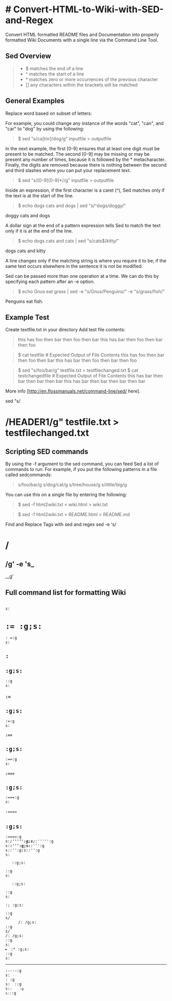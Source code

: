 <h1># Convert-HTML-to-Wiki-with-SED-and-Regex</h1>
Convert HTML formatted README files and Documentation into properly formatted Wiki Documents with a single line via the Command Line Tool. 
  
<h2>Sed Overview</h2>
<blockquote>
  <ul>
    <li>$ matches the end of a line</li>
    <li>^ matches the start of a line</li>
    <li>* matches zero or more occurrences of the previous character</li>
    <li>[] any characters within the brackets will be matched</li>
  </ul>
</blockquote>

<h2>General Examples</h2>
Replace word based on subset of letters:

For example, you could change any instance of the words "cat", "can", and "car" to "dog" by using the following:
<blockquote>$ sed "s/ca[tnr]/dog/g" inputfile > outputfile</blockquote>

In the next example, the first [0-9] ensures that at least one digit must be present to be matched. The second [0-9] may be missing or may be present any number of times, because it is followed by the * metacharacter. Finally, the digits are removed because there is nothing between the second and third slashes where you can put your replacement text.
<blockquote>$ sed "s/[0-9][0-9]*//g" inputfile > outputfile</blockquote>

Inside an expression, if the first character is a caret (^), Sed matches only if the text is at the start of the line.
<blockquote>$ echo dogs cats and dogs | sed "s/^dogs/doggy/"</blockquote>
doggy cats and dogs

A dollar sign at the end of a pattern expression tells Sed to match the text only if it is at the end of the line.
<blockquote>$ echo dogs cats and cats | sed "s/cats$/kitty/"</blockquote>
dogs cats and kitty

A line changes only if the matching string is where you require it to be; if the same text occurs elsewhere in the sentence it is not be modified.


Sed can be passed more than one operation at a time. We can do this by specifying each pattern after an -e option.
<blockquote>$ echo Gnus eat grass | sed -e "s/Gnus/Penguins/" -e "s/grass/fish/"</blockquote>
Penguins eat fish.


<h2>Example Test</h2>
Create textfile.txt in your directory
Add test file contents:

<blockquote>this has foo then bar then foo then bar
this has bar then foo then bar then foo</blockquote>

<blockquote>$ cat testfile
# Expected Output of File Contents
this has foo then bar then foo then bar
this has bar then foo then bar then foo</blockquote>

<blockquote>$ sed "s/foo/bar/g" testfile.txt > testfilechanged.txt
$ cat testchangedfile
# Expected Output of File Contents
this has bar then bar then bar then bar
this has bar then bar then bar then bar</blockquote>

More info [http://en.flossmanuals.net/command-line/sed/ here].	

sed "s/<code><h1></code>/HEADER1/g" testfile.txt > testfilechanged.txt



<h2>Scripting SED commands</h2>
By using the -f argument to the sed command, you can feed Sed a list of commands to run. For example, if you put the following patterns in a file called sedcommands:

<blockquote>
s/foo/bar/g
s/dog/cat/g
s/tree/house/g
s/little/big/g
</blockquote>

You can use this on a single file by entering the following:
<blockquote>$ sed -f html2wiki.txt < wiki.html > wiki.txt</blockquote>
<blockquote>$ sed -f html2wiki.txt < README.html > README.md</blockquote>

Find and Replace Tags with sed and regex
sed -e 's/<code></h1><h1></code>/<h2>/g' -e 's_</h1>_</h2>_g'	

<h2>Full command list for formatting Wiki</h2>

<code>
s:<h1>:= :g;s:</h1>: =:g
s:<h2>:<h2>:g;s:</h2>:</h2>:g
s:<h3>:=<h2>:g;s:</h3>:</h2>=:g
s:<h4>:==<h2>:g;s:</h4>:</h2>==:g
s:<h5>:===<h2>:g;s:</h5>:</h2>===:g
s:<h6>:====<h2>:g;s:</h6>:</h2>====:g
s:<strong><em>:''''':g;s:</em></strong>:''''':g
s:<strong>:''':g;s:</strong>:''':g
s:<em>:'':g;s:</em>:'':g
s:<ul>::g;s:</ul>::g
s:<ol>::g;s:</ol>::g
s:<dl>:; :g;s:</dl>::g
s/<dd>/: /g;s:</dd>::g
s/<dt>/: /g;s:</dt>::g
s:<li>:* :g;s:</li>::g
s:<hr>:----:g
s:<br>: :g
s:	::g
s:<code>:    :g
s:</code>::g
</code>

